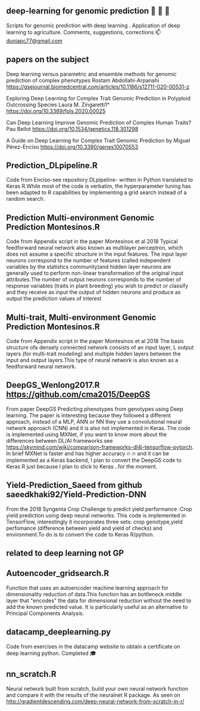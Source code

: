 ## deep-learning for genomic prediction :seedling: :seedling: :seedling:

Scripts for genomic prediction with deep learning . Application of deep learning to agriculture. 
Comments, suggestions, corrections :mailbox: duniapc77@gmail.com

## papers on the subject
Deep learning versus parametric and ensemble methods for genomic prediction of complex phenotypes
Rostam Abdollahi-Arpanahi
https://gsejournal.biomedcentral.com/articles/10.1186/s12711-020-00531-z

Exploring Deep Learning for Complex Trait Genomic Prediction in Polyploid Outcrossing Species
Laura M. Zingaretti1*
https://doi.org/10.3389/fpls.2020.00025


Can Deep Learning Improve Genomic Prediction of Complex Human Traits?
Pau Bellot
https://doi.org/10.1534/genetics.118.301298

A Guide on Deep Learning for Complex Trait Genomic Prediction
by Miguel Pérez-Enciso
https://doi.org/10.3390/genes10070553

## Prediction_DLpipeline.R 
Code from Enciso-see repository DLpipeline- written in Python translated to Keras R.While most of the code is verbatim, the hyperparameter tuning has been adapted to R capabilities by implementing a grid search instead of a random search.

## Prediction Multi-environment Genomic Prediction Montesinos.R
Code from Appendix script in the paper Montesinos et al 2018
Typical feedforward neural network also known as multilayer perceptron, which does not assume a specific structure in the input features. The input layer neurons correspond to the number of features (called independent variables by the statistics community)and hidden layer neurons are generally used to perform non-linear transformation of the original input attributes.The number of output neurons corresponds to the number of response variables (traits in plant breeding) you wish to predict or classify and they receive as input the output of hidden neurons and produce as output the prediction values of interest

## Multi-trait, Multi-environment Genomic Prediction Montesinos.R
Code from Appendix script in the paper Montesinos et al 2018
The basic structure ofa densely connected network consists of an input layer, L output layers (for multi-trait modeling) and multiple hidden layers between the input and output layers.This type of neural network is also known as a feedforward neural network.

## DeepGS_Wenlong2017.R https://github.com/cma2015/DeepGS
From paper DeepGS Predicting phenotypes from genotypes using Deep learning. The paper is interesting because they followed a different approach, instead of a MLP, ANN or NN they use a convolutional neural network approach (CNN) and it is also not implemented in Keras. The code is implemented using MXNet, if you want to know more about the differences between DL/AI frameworks see https://skymind.com/wiki/comparison-frameworks-dl4j-tensorflow-pytorch. In brief MXNet is faster and has higher accuracy 🔥 🔥 and it can be implemented as a Keras backend, I plan to convert the DeepGS code to Keras R just because I plan to stick to Keras ..for the moment.

## Yield-Prediction_Saeed from github saeedkhaki92/Yield-Prediction-DNN
From the 2018 Syngenta Crop Challenge to predict yield performance :Crop yield prediction using deep neural networks. This code is implemented in TensorFlow, interestingly it incorporates three sets: crop genotype,yield perfomance (difference between yield and yield of checks) and environment.To do is to convert the code to Keras R/python.


## related to deep learning not GP

## Autoencoder_gridsearch.R 
Function that uses an autoencoder machine learning approach for dimensionality reduction of data.This function has an bottleneck middle layer that "encodes" the data for dimensional reduction without the need to add the known predicted value. It is particularly useful as an alternative to Principal Components Analysis.

## datacamp_deeplearning.py
Code from exercises in the datacamp website to obtain a certificate on deep learning python. Completed :mortar_board:


## nn_scratch.R
Neural network built from scratch, build your own neural network function and compare it with the results of the neuralnet R package. As seen on http://gradientdescending.com/deep-neural-network-from-scratch-in-r/


